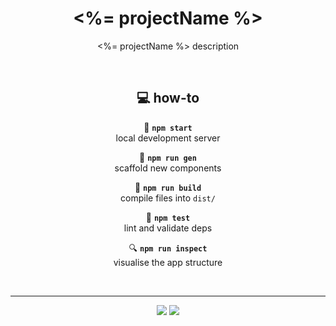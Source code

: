 <div align="center">

# <%= projectName %>

<%= projectName %> description

<br>

## :computer: how-to

:hammer: __`npm start`__<br>
local development server

:triangular_ruler: __`npm run gen`__<br>
scaffold new components

:construction: __`npm run build`__<br>
compile files into `dist/`

:microscope: __`npm test`__<br>
lint and validate deps

:mag: __`npm run inspect`__<br>
visualise the app structure

<br>

---

![](https://img.shields.io/badge/made_by-author-333333.svg?style=for-the-badge) [![](https://img.shields.io/badge/based_on-choof-333333.svg?style=for-the-badge)](https://github.com/neko250/choof)

</div>
